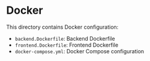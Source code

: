 # Docker

This directory contains Docker configuration:

- `backend.Dockerfile`: Backend Dockerfile
- `frontend.Dockerfile`: Frontend Dockerfile
- `docker-compose.yml`: Docker Compose configuration